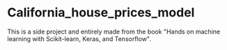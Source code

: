 # California_house_prices_model
This is a side project and entirely made from the book "Hands on machine learning with Scikit-learn, Keras, and Tensorflow".
